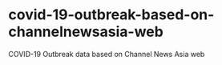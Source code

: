 # covid-19-outbreak-based-on-channelnewsasia-web
COVID-19 Outbreak data based on Channel News Asia web
